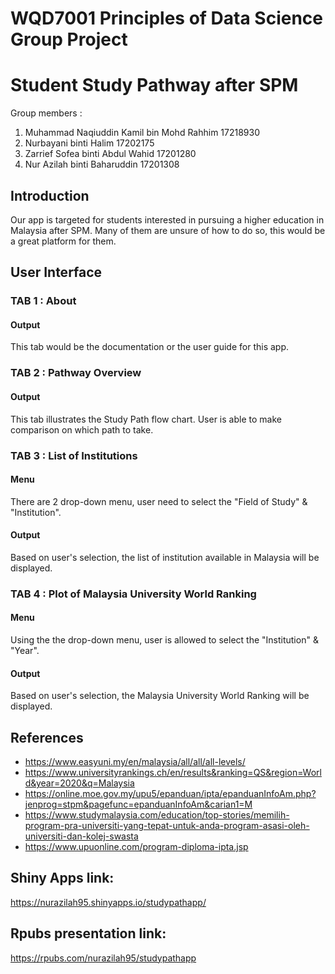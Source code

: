 # WQD7001 Principles of Data Science Group Project
# Student Study Pathway after SPM
Group members :
1. Muhammad Naqiuddin Kamil bin Mohd Rahhim   17218930
2. Nurbayani binti Halim                      17202175
3. Zarrief Sofea binti Abdul Wahid            17201280
4. Nur Azilah binti Baharuddin                17201308

## Introduction
Our app is targeted for students interested in pursuing a higher education in Malaysia after SPM. Many of them are unsure of how to do so, this would be a great platform for them.

## User Interface
### TAB 1 : About
#### Output
This tab would be the documentation or the user guide for this app.

### TAB 2 : Pathway Overview
#### Output
This tab illustrates the Study Path flow chart. User is able to make comparison on which path to take.

### TAB 3 : List of Institutions
#### Menu
There are 2 drop-down menu, user need to select the "Field of Study" & "Institution". 
#### Output
Based on user's selection, the list of institution available in Malaysia will be displayed. 

### TAB 4 : Plot of Malaysia University World Ranking
#### Menu
Using the the drop-down menu, user is allowed to select the "Institution" & "Year".
#### Output
Based on user's selection, the Malaysia University World Ranking will be displayed.

## References
- https://www.easyuni.my/en/malaysia/all/all/all-levels/
- https://www.universityrankings.ch/en/results&ranking=QS&region=World&year=2020&q=Malaysia
- https://online.moe.gov.my/upu5/epanduan/ipta/epanduanInfoAm.php?jenprog=stpm&pagefunc=epanduanInfoAm&carian1=M
- https://www.studymalaysia.com/education/top-stories/memilih-program-pra-universiti-yang-tepat-untuk-anda-program-asasi-oleh-universiti-dan-kolej-swasta
- https://www.upuonline.com/program-diploma-ipta.jsp

## Shiny Apps link:
https://nurazilah95.shinyapps.io/studypathapp/

## Rpubs presentation link:
https://rpubs.com/nurazilah95/studypathapp





